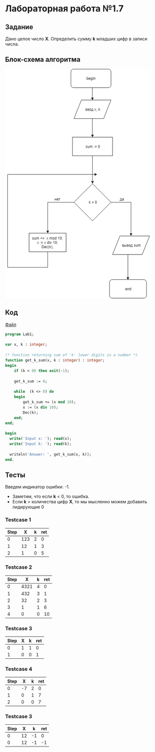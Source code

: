# Лабораторная работа №1.7

## Задание

Дано целое число __X__. Определить сумму __k__ младших цифр в записи числа.

## Блок-схема алгоритма
![flowchart](flowchart.png)

## Код

[Файл](lab.pas)

```pascal
program Lab1;

var x, k : integer;

(* function returning sum of 'k' lower digits in a number *)
function get_k_sum(x, k : integer) : integer;
begin
    if (k < 0) then exit(-1);

    get_k_sum := 0;

    while  (k <> 0) do
    begin
        get_k_sum += (x mod 10);
        x := (x div 10);
        Dec(k);
    end;
end;

begin
  write('Input x: '); read(x);
  write('Input k: '); read(k);

  writeln('Answer: ', get_k_sum(x, k));
end.
```

## Тесты

Введем индикатор ошибки: -1.
* Заметим, что если __k__ < 0, то ошибка.
* Если __k__ > количества цифр __X__, то мы мысленно можем добавить лидирующие 0

### Testcase 1

|Step|   X|   k| ret|
|----|----|----|----|
|   0| 123|   2|   0|
|   1|  12|   1|   3|
|   2|   1|   0|   5|

### Testcase 2

|Step|   X|   k| ret|
|----|----|----|----|
|   0|4321|   4|   0|
|   1| 432|   3|   1|
|   2|  32|   2|   3|
|   3|   1|   1|   6|
|   4|   0|   0|  10|

### Testcase 3

|Step|   X|   k| ret|
|----|----|----|----|
|   0|   1|   1|   0|
|   1|   0|   0|   1|

### Testcase 4

|Step|   X|   k| ret|
|----|----|----|----|
|   0|  -7|   2|   0|
|   1|   0|   1|   7|
|   2|   0|   0|   7|

### Testcase 3

|Step|   X|   k| ret|
|----|----|----|----|
|   0|  12|  -1|   0|
|   0|  12|  -1|  -1|
